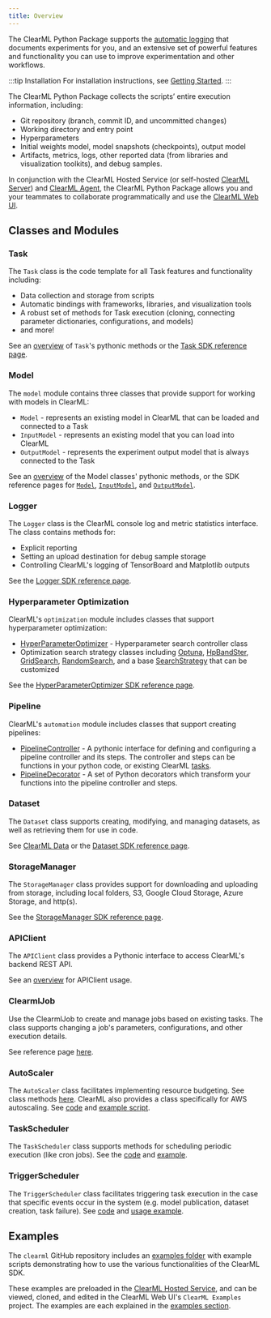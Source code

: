 ```yaml
---
title: Overview
---
```


The ClearML Python Package supports the [automatic logging](../fundamentals/logger.md#automatic-reporting) that documents 
experiments for you, and an extensive set of powerful features and functionality you can use to improve experimentation 
and other workflows.

:::tip Installation
For installation instructions, see [Getting Started](../getting_started/ds/ds_first_steps.md#install-clearml). 
:::

The ClearML Python Package collects the scripts’ entire execution information, including:
* Git repository (branch, commit ID, and uncommitted changes) 
* Working directory and entry point
* Hyperparameters 
* Initial weights model, model snapshots (checkpoints), output model 
* Artifacts, metrics, logs, other reported data (from libraries and visualization toolkits), and debug samples. 

In conjunction with the ClearML Hosted Service (or self-hosted [ClearML Server](../deploying_clearml/clearml_server.md)) 
and [ClearML Agent](../clearml_agent.md), the ClearML Python Package allows you and your teammates to collaborate 
programmatically and use the [ClearML Web UI](../webapp/webapp_overview.md).

## Classes and Modules

### Task
The `Task` class is the code template for all Task features and functionality including:
* Data collection and storage from scripts
* Automatic bindings with frameworks, libraries, and visualization tools
* A robust set of methods for Task execution (cloning, connecting parameter dictionaries, configurations, and models)
* and more!

See an [overview](task_sdk.md) of `Task`'s pythonic methods or the [Task SDK reference page](task_sdk.md).

### Model 
The `model` module contains three classes that provide support for working with models in ClearML: 
* `Model` - represents an existing model in ClearML that can be loaded and connected to a Task 
* `InputModel` - represents an existing model that you can load into ClearML 
* `OutputModel` - represents the experiment output model that is always connected to the Task

See an [overview](../clearml_sdk/model_sdk.md) of the Model classes' pythonic methods, or the SDK reference pages for [`Model`](../references/sdk/model_model.md), 
[`InputModel`](../references/sdk/model_inputmodel.md), and [`OutputModel`](../references/sdk/model_outputmodel.md).

### Logger
The `Logger` class is the ClearML console log and metric statistics interface. The class contains methods for: 
* Explicit reporting 
* Setting an upload destination for debug sample storage
* Controlling ClearML's logging of TensorBoard and Matplotlib outputs

See the [Logger SDK reference page](../references/sdk/logger.md).


### Hyperparameter Optimization 

ClearML's `optimization` module includes classes that support hyperparameter optimization:
* [HyperParameterOptimizer](../references/sdk/automation_controller_pipelinecontroller.md) - Hyperparameter search 
  controller class 
* Optimization search strategy classes including [Optuna](../references/sdk/hpo_optuna_optuna_optimizeroptuna.md), [HpBandSter](../references/sdk/hpo_hpbandster_bandster_optimizerbohb.md),
  [GridSearch](../references/sdk/hpo_optimization_gridsearch.md), [RandomSearch](../references/sdk/hpo_optimization_randomsearch.md), 
  and a base [SearchStrategy](https://github.com/allegroai/clearml/blob/master/clearml/automation/optimization.py#L310)
  that can be customized
  
See the [HyperParameterOptimizer SDK reference page](../references/sdk/hpo_optimization_hyperparameteroptimizer.md). 
  
### Pipeline

ClearML's `automation` module includes classes that support creating pipelines: 
  * [PipelineController](../pipelines/pipelines_sdk_tasks.md) - A pythonic interface for 
    defining and configuring a pipeline controller and its steps. The controller and steps can be functions in your 
    python code, or existing ClearML [tasks](../fundamentals/task.md).
  * [PipelineDecorator](../pipelines/pipelines_sdk_function_decorators.md) - A set 
    of Python decorators which transform your functions into the pipeline controller and steps.
    
### Dataset
The `Dataset` class supports creating, modifying, and managing datasets, 
as well as retrieving them for use in code. 

See [ClearML Data](../clearml_data/clearml_data.md) or the [Dataset SDK reference page](../references/sdk/dataset.md).


### StorageManager  
The `StorageManager` class provides support for downloading and uploading from storage, 
including local folders, S3, Google Cloud Storage, Azure Storage, and http(s).

See the [StorageManager SDK reference page](../references/sdk/storage.md).

### APIClient
The `APIClient` class provides a Pythonic interface to access ClearML's backend REST API.

See an [overview](apiclient_sdk.md) for APIClient usage. 

### ClearmlJob 
Use the ClearmlJob to create and manage jobs based on existing tasks. The class supports changing a job's parameters, 
configurations, and other execution details. 

See reference page [here](../references/sdk/automation_job_clearmljob.md).

### AutoScaler
The `AutoScaler` class facilitates implementing resource budgeting. See class methods [here](https://github.com/allegroai/clearml/blob/master/clearml/automation/auto_scaler.py).
ClearML also provides a class specifically for AWS autoscaling. See [code](https://github.com/allegroai/clearml/blob/master/clearml/automation/aws_auto_scaler.py#L22)
and [example script](https://github.com/allegroai/clearml/blob/master/examples/services/aws-autoscaler/aws_autoscaler.py). 

### TaskScheduler
The `TaskScheduler` class supports methods for scheduling periodic execution (like cron jobs). See the [code](https://github.com/allegroai/clearml/blob/master/clearml/automation/scheduler.py#L481)
and [example](https://github.com/allegroai/clearml/blob/master/examples/scheduler/cron_example.py).

### TriggerScheduler
The `TriggerScheduler` class facilitates triggering task execution in the case that specific events occur in the system 
(e.g. model publication, dataset creation, task failure). See [code](https://github.com/allegroai/clearml/blob/master/clearml/automation/trigger.py#L148)
and [usage example](https://github.com/allegroai/clearml/blob/master/examples/scheduler/trigger_example.py).

## Examples 

The `clearml` GitHub repository includes an [examples folder](https://github.com/allegroai/clearml/tree/master/examples)
with example scripts demonstrating how to use the various functionalities of the ClearML SDK. 

These examples are preloaded in the [ClearML Hosted Service](https://app.clear.ml), and can be viewed, cloned, 
and edited in the ClearML Web UI's `ClearML Examples` project. The examples are each explained in the [examples section](../guides/main.md). 
